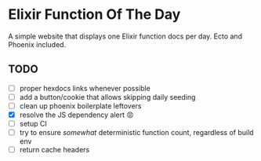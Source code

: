 # Elixir Function Of The Day

A simple website that displays one Elixir function docs per day.
Ecto and Phoenix included.

## TODO

 - [ ] proper hexdocs links whenever possible
 - [ ] add a button/cookie that allows skipping daily seeding
 - [ ] clean up phoenix boilerplate leftovers
 - [x] resolve the JS dependency alert :rage: 
 - [ ] setup CI
 - [ ] try to ensure *somewhat* deterministic function count, regardless of build env
 - [ ] return cache headers
